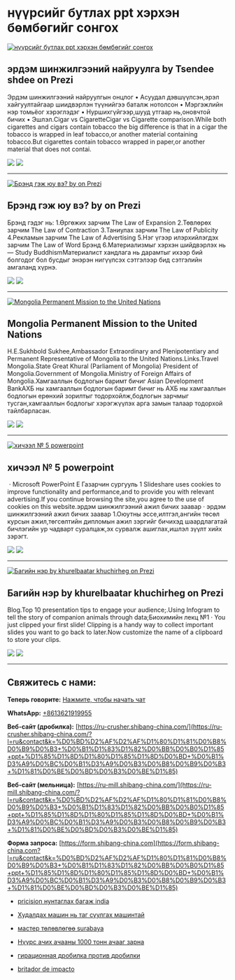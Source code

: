 # нүүрсийг бутлах ppt хэрхэн бөмбөгийг сонгох

<a href="https://swt.shibang-china.com/?l=ru&img&k=%D0%BD%D2%AF%D2%AF%D1%80%D1%81%D0%B8%D0%B9%D0%B3+%D0%B1%D1%83%D1%82%D0%BB%D0%B0%D1%85+ppt+%D1%85%D1%8D%D1%80%D1%85%D1%8D%D0%BD+%D0%B1%D3%A9%D0%BC%D0%B1%D3%A9%D0%B3%D0%B8%D0%B9%D0%B3+%D1%81%D0%BE%D0%BD%D0%B3%D0%BE%D1%85" target="_blank">![нүүрсийг бутлах ppt хэрхэн бөмбөгийг сонгох](http://static.shibang-china.com/all-800x300/361.jpg)</a>

## эрдэм шинжилгээний найруулга by Tsendee shdee on Prezi
Эрдэм шинжилгээний найруулгын онцлог • Асуудал дэвшүүлсэн,эрэл хайгуултайгаар шиидвэрлэн түүнийгээ баталж нотолсон • Мэргэжлийн нэр томьёог хэрэглэдэг • Нуршихгүйгээр,шууд утгаар нь,оновчтой бичих • Эшлэл.Cigar vs CigaretteCigar vs Cigarette comparison.While both cigarettes and cigars contain tobacco the big difference is that in a cigar the tobacco is wrapped in leaf tobacco,or another material containing tobacco.But cigarettes contain tobacco wrapped in paper,or another material that does not contai.


<a href="https://whatsapp.shibangsoft.com/WhatsApp.php" target="_blank" title="WhatsApp">![](http://static.shibang-china.com/icon/whatsapp.png)</a> <a href="https://swt.shibang-china.com/?l=ru&icon&k=%D0%BD%D2%AF%D2%AF%D1%80%D1%81%D0%B8%D0%B9%D0%B3+%D0%B1%D1%83%D1%82%D0%BB%D0%B0%D1%85+ppt+%D1%85%D1%8D%D1%80%D1%85%D1%8D%D0%BD+%D0%B1%D3%A9%D0%BC%D0%B1%D3%A9%D0%B3%D0%B8%D0%B9%D0%B3+%D1%81%D0%BE%D0%BD%D0%B3%D0%BE%D1%85" target="_blank">![](http://static.shibang-china.com/icon/chat-ru.png)</a>

---

<a href="https://swt.shibang-china.com/?l=ru&img&k=%D0%BD%D2%AF%D2%AF%D1%80%D1%81%D0%B8%D0%B9%D0%B3+%D0%B1%D1%83%D1%82%D0%BB%D0%B0%D1%85+ppt+%D1%85%D1%8D%D1%80%D1%85%D1%8D%D0%BD+%D0%B1%D3%A9%D0%BC%D0%B1%D3%A9%D0%B3%D0%B8%D0%B9%D0%B3+%D1%81%D0%BE%D0%BD%D0%B3%D0%BE%D1%85" target="_blank">![Брэнд гэж юу вэ? by on Prezi](http://static.shibang-china.com/all-800x300/1491.jpg)</a>

## Брэнд гэж юу вэ? by on Prezi
Брэнд гэдэг нь: 1.Өргөжих зарчим The Law of Expansion 2.Төвлөрөх зарчим The Law of Contraction 3.Таниулах зарчим The Law of Publicity 4.Рекламын зарчим The Law of Advertising 5.Нэг үгээр илэрхийлэгдэх зарчим The Law of Word Брэнд 6.Материализмыг хэрхэн шийдвэрлэх нь — Study BuddhismМатериалист хандлага нь дарамтыг ихээр бий болгодог бол бусдыг энэрэн нигүүлсэх сэтгэлээр бид сэтгэлийн амгаланд хүрнэ.


<a href="https://whatsapp.shibangsoft.com/WhatsApp.php" target="_blank" title="WhatsApp">![](http://static.shibang-china.com/icon/whatsapp.png)</a> <a href="https://swt.shibang-china.com/?l=ru&icon&k=%D0%BD%D2%AF%D2%AF%D1%80%D1%81%D0%B8%D0%B9%D0%B3+%D0%B1%D1%83%D1%82%D0%BB%D0%B0%D1%85+ppt+%D1%85%D1%8D%D1%80%D1%85%D1%8D%D0%BD+%D0%B1%D3%A9%D0%BC%D0%B1%D3%A9%D0%B3%D0%B8%D0%B9%D0%B3+%D1%81%D0%BE%D0%BD%D0%B3%D0%BE%D1%85" target="_blank">![](http://static.shibang-china.com/icon/chat-ru.png)</a>

---

<a href="https://swt.shibang-china.com/?l=ru&img&k=%D0%BD%D2%AF%D2%AF%D1%80%D1%81%D0%B8%D0%B9%D0%B3+%D0%B1%D1%83%D1%82%D0%BB%D0%B0%D1%85+ppt+%D1%85%D1%8D%D1%80%D1%85%D1%8D%D0%BD+%D0%B1%D3%A9%D0%BC%D0%B1%D3%A9%D0%B3%D0%B8%D0%B9%D0%B3+%D1%81%D0%BE%D0%BD%D0%B3%D0%BE%D1%85" target="_blank">![Mongolia Permanent Mission to the United Nations](http://static.shibang-china.com/all-800x300/142.jpg)</a>

## Mongolia Permanent Mission to the United Nations
H.E.Sukhbold Sukhee,Ambassador Extraordinary and Plenipotentiary and Permanent Representative of Mongolia to the United Nations.Links.Travel Mongolia.State Great Khural (Parliament of Mongolia) President of Mongolia.Government of Mongolia.Ministry of Foreign Affairs of Mongolia.Хамгааллын бодлогын баримт бичиг Asian Development BankАХБ ны хамгааллын бодлогын баримт бичиг нь АХБ ны хамгааллын бодлогын ерөнхий зорилтыг тодорхойлж,бодлогын зарчмыг тусган,хамгааллын бодлогыг хэрэгжүүлэх арга замын талаар тодорхой тайлбарласан.


<a href="https://whatsapp.shibangsoft.com/WhatsApp.php" target="_blank" title="WhatsApp">![](http://static.shibang-china.com/icon/whatsapp.png)</a> <a href="https://swt.shibang-china.com/?l=ru&icon&k=%D0%BD%D2%AF%D2%AF%D1%80%D1%81%D0%B8%D0%B9%D0%B3+%D0%B1%D1%83%D1%82%D0%BB%D0%B0%D1%85+ppt+%D1%85%D1%8D%D1%80%D1%85%D1%8D%D0%BD+%D0%B1%D3%A9%D0%BC%D0%B1%D3%A9%D0%B3%D0%B8%D0%B9%D0%B3+%D1%81%D0%BE%D0%BD%D0%B3%D0%BE%D1%85" target="_blank">![](http://static.shibang-china.com/icon/chat-ru.png)</a>

---

<a href="https://swt.shibang-china.com/?l=ru&img&k=%D0%BD%D2%AF%D2%AF%D1%80%D1%81%D0%B8%D0%B9%D0%B3+%D0%B1%D1%83%D1%82%D0%BB%D0%B0%D1%85+ppt+%D1%85%D1%8D%D1%80%D1%85%D1%8D%D0%BD+%D0%B1%D3%A9%D0%BC%D0%B1%D3%A9%D0%B3%D0%B8%D0%B9%D0%B3+%D1%81%D0%BE%D0%BD%D0%B3%D0%BE%D1%85" target="_blank">![хичээл № 5 powerpoint](http://static.shibang-china.com/all-800x300/754.jpg)</a>

## хичээл № 5 powerpoint
&nbsp;&#0183;&#32;Microsoft PowerPoint Е Газарчин сургууль 1 Slideshare uses cookies to improve functionality and performance,and to provide you with relevant advertising.If you continue browsing the site,you agree to the use of cookies on this website.эрдэм шинжилгээний ажил бичих заавар&nbsp;&#0183;&#32;эрдэм шинжилгээний ажил бичих заавар 1.Оюутны эссе,илтгэл,ангийн төсөл курсын ажил,төгсөлтийн дипломын ажил зэргийг бичихэд шаардлагатай бичлэгийн ур чадварт суралцаж,эх сурвалж ашиглах,ишлэл зүүлт хийх зэрэгт.


<a href="https://whatsapp.shibangsoft.com/WhatsApp.php" target="_blank" title="WhatsApp">![](http://static.shibang-china.com/icon/whatsapp.png)</a> <a href="https://swt.shibang-china.com/?l=ru&icon&k=%D0%BD%D2%AF%D2%AF%D1%80%D1%81%D0%B8%D0%B9%D0%B3+%D0%B1%D1%83%D1%82%D0%BB%D0%B0%D1%85+ppt+%D1%85%D1%8D%D1%80%D1%85%D1%8D%D0%BD+%D0%B1%D3%A9%D0%BC%D0%B1%D3%A9%D0%B3%D0%B8%D0%B9%D0%B3+%D1%81%D0%BE%D0%BD%D0%B3%D0%BE%D1%85" target="_blank">![](http://static.shibang-china.com/icon/chat-ru.png)</a>

---

<a href="https://swt.shibang-china.com/?l=ru&img&k=%D0%BD%D2%AF%D2%AF%D1%80%D1%81%D0%B8%D0%B9%D0%B3+%D0%B1%D1%83%D1%82%D0%BB%D0%B0%D1%85+ppt+%D1%85%D1%8D%D1%80%D1%85%D1%8D%D0%BD+%D0%B1%D3%A9%D0%BC%D0%B1%D3%A9%D0%B3%D0%B8%D0%B9%D0%B3+%D1%81%D0%BE%D0%BD%D0%B3%D0%BE%D1%85" target="_blank">![Багийн нэр by khurelbaatar khuchirheg on Prezi](http://static.shibang-china.com/all-800x300/1267.jpg)</a>

## Багийн нэр by khurelbaatar khuchirheg on Prezi
Blog.Top 10 presentation tips to engage your audience;.Using Infogram to tell the story of companion animals through data;Биохимийн лекц №1&nbsp;&#0183;&#32;You just clipped your first slide! Clipping is a handy way to collect important slides you want to go back to later.Now customize the name of a clipboard to store your clips.


<a href="https://whatsapp.shibangsoft.com/WhatsApp.php" target="_blank" title="WhatsApp">![](http://static.shibang-china.com/icon/whatsapp.png)</a> <a href="https://swt.shibang-china.com/?l=ru&icon&k=%D0%BD%D2%AF%D2%AF%D1%80%D1%81%D0%B8%D0%B9%D0%B3+%D0%B1%D1%83%D1%82%D0%BB%D0%B0%D1%85+ppt+%D1%85%D1%8D%D1%80%D1%85%D1%8D%D0%BD+%D0%B1%D3%A9%D0%BC%D0%B1%D3%A9%D0%B3%D0%B8%D0%B9%D0%B3+%D1%81%D0%BE%D0%BD%D0%B3%D0%BE%D1%85" target="_blank">![](http://static.shibang-china.com/icon/chat-ru.png)</a>

---
## Свяжитесь с нами:

**Теперь говорите:** [Нажмите, чтобы начать чат](https://swt.shibang-china.com?l=ru&contact&k=%D0%BD%D2%AF%D2%AF%D1%80%D1%81%D0%B8%D0%B9%D0%B3+%D0%B1%D1%83%D1%82%D0%BB%D0%B0%D1%85+ppt+%D1%85%D1%8D%D1%80%D1%85%D1%8D%D0%BD+%D0%B1%D3%A9%D0%BC%D0%B1%D3%A9%D0%B3%D0%B8%D0%B9%D0%B3+%D1%81%D0%BE%D0%BD%D0%B3%D0%BE%D1%85)

**WhatsApp:**  [+8613621919955](https://whatsapp.shibangsoft.com/WhatsApp.php)

**Веб-сайт (дробилка):** [https://ru-crusher.shibang-china.com/](https://ru-crusher.shibang-china.com/?l=ru&contact&k=%D0%BD%D2%AF%D2%AF%D1%80%D1%81%D0%B8%D0%B9%D0%B3+%D0%B1%D1%83%D1%82%D0%BB%D0%B0%D1%85+ppt+%D1%85%D1%8D%D1%80%D1%85%D1%8D%D0%BD+%D0%B1%D3%A9%D0%BC%D0%B1%D3%A9%D0%B3%D0%B8%D0%B9%D0%B3+%D1%81%D0%BE%D0%BD%D0%B3%D0%BE%D1%85)

**Веб-сайт (мельница):** [https://ru-mill.shibang-china.com/](https://ru-mill.shibang-china.com/?l=ru&contact&k=%D0%BD%D2%AF%D2%AF%D1%80%D1%81%D0%B8%D0%B9%D0%B3+%D0%B1%D1%83%D1%82%D0%BB%D0%B0%D1%85+ppt+%D1%85%D1%8D%D1%80%D1%85%D1%8D%D0%BD+%D0%B1%D3%A9%D0%BC%D0%B1%D3%A9%D0%B3%D0%B8%D0%B9%D0%B3+%D1%81%D0%BE%D0%BD%D0%B3%D0%BE%D1%85)

**Форма запроса:** [https://form.shibang-china.com](https://form.shibang-china.com?l=ru&contact&k=%D0%BD%D2%AF%D2%AF%D1%80%D1%81%D0%B8%D0%B9%D0%B3+%D0%B1%D1%83%D1%82%D0%BB%D0%B0%D1%85+ppt+%D1%85%D1%8D%D1%80%D1%85%D1%8D%D0%BD+%D0%B1%D3%A9%D0%BC%D0%B1%D3%A9%D0%B3%D0%B8%D0%B9%D0%B3+%D1%81%D0%BE%D0%BD%D0%B3%D0%BE%D1%85)

* [pricision нунтаглах багаж india](../127/pricision%20%D0%BD%D1%83%D0%BD%D1%82%D0%B0%D0%B3%D0%BB%D0%B0%D1%85%20%D0%B1%D0%B0%D0%B3%D0%B0%D0%B6%20india.md)

* [Худалдах машин нь таг суулгах машинтай](../126/%D0%A5%D1%83%D0%B4%D0%B0%D0%BB%D0%B4%D0%B0%D1%85%20%D0%BC%D0%B0%D1%88%D0%B8%D0%BD%20%D0%BD%D1%8C%20%D1%82%D0%B0%D0%B3%20%D1%81%D1%83%D1%83%D0%BB%D0%B3%D0%B0%D1%85%20%D0%BC%D0%B0%D1%88%D0%B8%D0%BD%D1%82%D0%B0%D0%B9.md)

* [мастер төлөвлөгөө surabaya](../128/%D0%BC%D0%B0%D1%81%D1%82%D0%B5%D1%80%20%D1%82%D3%A9%D0%BB%D3%A9%D0%B2%D0%BB%D3%A9%D0%B3%D3%A9%D3%A9%20surabaya.md)

* [Нүүрс ачих ачааны 1000 тонн ачааг зарна](../127/%D0%9D%D2%AF%D2%AF%D1%80%D1%81%20%D0%B0%D1%87%D0%B8%D1%85%20%D0%B0%D1%87%D0%B0%D0%B0%D0%BD%D1%8B%201000%20%D1%82%D0%BE%D0%BD%D0%BD%20%D0%B0%D1%87%D0%B0%D0%B0%D0%B3%20%D0%B7%D0%B0%D1%80%D0%BD%D0%B0.md)

* [гирационная дробилка против дробилки](../126/%D0%B3%D0%B8%D1%80%D0%B0%D1%86%D0%B8%D0%BE%D0%BD%D0%BD%D0%B0%D1%8F%20%D0%B4%D1%80%D0%BE%D0%B1%D0%B8%D0%BB%D0%BA%D0%B0%20%D0%BF%D1%80%D0%BE%D1%82%D0%B8%D0%B2%20%D0%B4%D1%80%D0%BE%D0%B1%D0%B8%D0%BB%D0%BA%D0%B8.md)

* [britador de impacto](../128/britador%20de%20impacto.md)